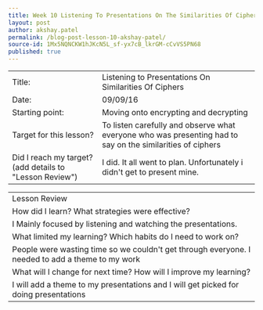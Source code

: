```yaml
---
title: Week 10 Listening To Presentations On The Similarities Of Ciphers In Class Akshay Patel
layout: post
author: akshay.patel
permalink: /blog-post-lesson-10-akshay-patel/
source-id: 1Mx5NQNCKW1hJKcN5L_sf-yx7cB_lkrGM-cCvVS5PN68
published: true
---
```

<table>
  <tr>
    <td>Title:</td>
    <td>Listening to Presentations On Similarities Of Ciphers  </td>
  </tr>
  <tr>
    <td>Date:</td>
    <td>09/09/16</td>
  </tr>
  <tr>
    <td>Starting point:</td>
    <td>Moving onto encrypting and decrypting</td>
  </tr>
  <tr>
    <td>Target for this lesson?</td>
    <td>To listen carefully and observe what everyone who was presenting had to say on the similarities of ciphers</td>
  </tr>
  <tr>
    <td>Did I reach my target? 
(add details to "Lesson Review")</td>
    <td>I did. It all went to plan. Unfortunately i didn't get to present mine.</td>
  </tr>
</table>


<table>
  <tr>
    <td>Lesson Review</td>
  </tr>
  <tr>
    <td>How did I learn? What strategies were effective? </td>
  </tr>
  <tr>
    <td>I Mainly focused by listening and watching the presentations.</td>
  </tr>
  <tr>
    <td>What limited my learning? Which habits do I need to work on? </td>
  </tr>
  <tr>
    <td>People were wasting time so we couldn't get through everyone. I needed to add a theme to my work</td>
  </tr>
  <tr>
    <td>What will I change for next time? How will I improve my learning?</td>
  </tr>
  <tr>
    <td>I will add a theme to my presentations and I will get picked for doing presentations</td>
  </tr>
</table>



